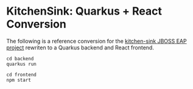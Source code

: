 # KitchenSink: Quarkus + React Conversion
The following is a reference conversion for the [kitchen-sink JBOSS EAP project](https://github.com/jboss-developer/jboss-eap-quickstarts/tree/8.0.x/kitchensink#start_the_eap_standalone_server) rewriten to a Quarkus backend and React frontend.

```
cd backend
quarkus run
```
```
cd frontend
npm start
```
